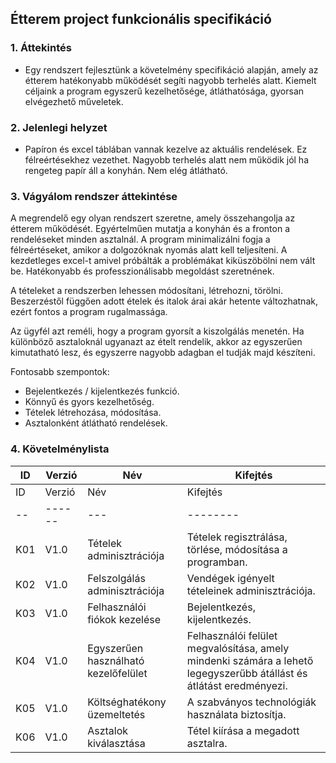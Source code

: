 ## Étterem project funkcionális specifikáció

### 1. Áttekintés
- Egy rendszert fejlesztünk a követelmény specifikáció alapján, amely az étterem hatékonyabb működését segíti nagyobb terhelés alatt. Kiemelt céljaink a program egyszerű kezelhetősége, átláthatósága, gyorsan elvégezhető műveletek.

### 2. Jelenlegi helyzet
- Papíron és excel táblában vannak kezelve az aktuális rendelések. Ez félreértésekhez vezethet. Nagyobb terhelés alatt nem működik jól ha rengeteg papír áll a konyhán. Nem elég átlátható.

### 3. Vágyálom rendszer áttekintése
A megrendelő egy olyan rendszert szeretne, amely összehangolja az étterem működését. Egyértelműen mutatja a konyhán és a fronton a rendeléseket minden asztalnál. A program minimalizálni fogja a félreértéseket, amikor a dolgozóknak nyomás alatt kell teljesíteni. A kezdetleges excel-t amivel próbálták a problémákat kiküszöbölni nem vált be. Hatékonyabb és professzionálisabb megoldást szeretnének.

A tételeket a rendszerben lehessen módosítani, létrehozni, törölni. Beszerzéstől függően adott ételek és italok árai akár hetente változhatnak, ezért fontos a program rugalmassága.

Az ügyfél azt reméli, hogy a program gyorsít a kiszolgálás menetén. Ha különböző asztaloknál ugyanazt az ételt rendelik, akkor az egyszerűen kimutatható lesz, és egyszerre nagyobb adagban el tudják majd készíteni.
  
  Fontosabb szempontok:
  - Bejelentkezés / kijelentkezés funkció.
  - Könnyű és gyors kezelhetőség.
  - Tételek létrehozása, módosítása.
  - Asztalonként átlátható rendelések.
   
### 4. Követelménylista 

ID|Verzió|Név|Kifejtés
--|------|---|--------
ID|Verzió|Név|Kifejtés
--|------|---|--------
K01|V1.0|Tételek adminisztrációja|Tételek regisztrálása, törlése, módosítása a programban.
K02|V1.0|Felszolgálás adminisztrációja|Vendégek igényelt tételeinek adminisztrációja.
K03|V1.0|Felhasználói fiókok kezelése|Bejelentkezés, kijelentkezés.
K04|V1.0|Egyszerűen használható kezelőfelület|Felhasználói felület megvalósítása, amely mindenki számára a lehető legegyszerűbb átállást és átlátást eredményezi.
K05|V1.0|Költséghatékony üzemeltetés|A szabványos technológiák használata biztosítja.
K06|V1.0|Asztalok kiválasztása|Tétel kiírása a megadott asztalra.
